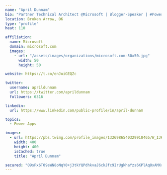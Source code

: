 ```yaml
---
name: "April Dunnam"
bio: "Partner Technical Architect @Microsoft | Blogger-Speaker | #PowerApps, #PowerAutomate, #Office365, #SharePoint | #WIT | #Karaoke Queen"
location: Broken Arrow, OK
type: "profile"
heat: 110

affiliation:
  name: Microsoft
  domain: microsoft.com
  images:
    - url: "/assets/images/organizations/microsoft.com-50x50.jpg"
      width: 50
      height: 50

website: https://t.co/enJuiGEQZc

twitter:
  username: aprildunnam
  url: https://twitter.com/aprildunnam
  followers: 6316

linkedin:
  url: https://www.linkedin.com/public-profile/in/april-dunnam

topics:
  - Power Apps

images:
  - url: https://pbs.twimg.com/profile_images/1326986540329918465/W_IJ6Ih2_400x400.jpg
    width: 400
    height: 400
    isCached: true
    title: "April Dunnam"

secured: "O9sFx6T09eWN8oNqY0+j3tkYQPdhkvaJ6ckJfc9IrUgkhaYzs6KPlAqOxAMXrK2HhIHzMpGATBF8RX6PwOPsQhLh9qL8E3BxPkg9/flP0HH4oBcZSF2fXRyzXfQAycLSFsuVpO/LHnpqnYMIcztR7kj76bEshwOruH8TpAhKFasnYKgWxalgsrWDGI6Ypvbx4MX9oVNtduqouVcBB41fvTnFdxgJP+S9dL6o5DewnA6vxoBFBEG0DYmAHNwPS7FC87YknQwpZWbexvWw6hp5V8aMDLTgw6MCIWTqUoJQm+niccbHy5a8eROQyBKKIUsKP+QRI/LZjkogp9q+u1fgykl0+j1+oHq0knw4JO4qxj8UQ38aWRVogUIdlJMyRJF67bapBcFjor06mdhKxzRx2qSEUTr/NWBCgh5FUqOyBEg=;iXpr68Czis4bf9f0v+AcFA=="
---
```



